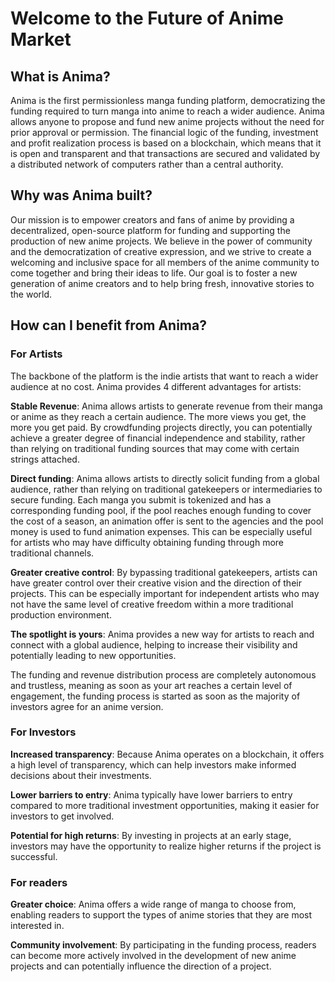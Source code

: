 # Welcome to the Future of Anime Market

## What is Anima?
Anima is the first permissionless manga funding platform, democratizing the funding required to turn manga into anime to reach a wider audience.
Anima allows anyone to propose and fund new anime projects without the need for prior approval or permission. The financial logic of the funding, investment and profit realization process is based on a blockchain, which means that it is open and transparent and that transactions are secured and validated by a distributed network of computers rather than a central authority. 

## Why was Anima built?
Our mission is to empower creators and fans of anime by providing a decentralized, open-source platform for funding and supporting the production of new anime projects. We believe in the power of community and the democratization of creative expression, and we strive to create a welcoming and inclusive space for all members of the anime community to come together and bring their ideas to life. Our goal is to foster a new generation of anime creators and to help bring fresh, innovative stories to the world. 

## How can I benefit from Anima?

### For Artists


The backbone of the platform is the indie artists that want to reach a wider audience at no cost. Anima provides 4 different advantages for artists:

**Stable Revenue**: Anima allows artists to generate revenue from their manga or anime as they reach a certain audience. The more views you get, the more you get paid. By crowdfunding projects directly, you can potentially achieve a greater degree of financial independence and stability, rather than relying on traditional funding sources that may come with certain strings attached.

**Direct funding**: Anima allows artists to directly solicit funding from a global audience, rather than relying on traditional gatekeepers or intermediaries to secure funding. Each manga you submit is tokenized and has a corresponding funding pool, if the pool reaches enough funding to cover the cost of a season, an animation offer is sent to the agencies and the pool money is used to fund animation expenses. This can be especially useful for artists who may have difficulty obtaining funding through more traditional channels.

**Greater creative control**: By bypassing traditional gatekeepers, artists can have greater control over their creative vision and the direction of their projects. This can be especially important for independent artists who may not have the same level of creative freedom within a more traditional production environment.

**The spotlight is yours**: Anima provides a new way for artists to reach and connect with a global audience, helping to increase their visibility and potentially leading to new opportunities.

The funding and revenue distribution process are completely autonomous and trustless, meaning as soon as your art reaches a certain level of engagement, the funding process is started as soon as the majority of investors agree for an anime version.


###  For Investors
**Increased transparency**: Because Anima operates on a blockchain, it offers a high level of transparency, which can help investors make informed decisions about their investments.

**Lower barriers to entry**: Anima typically have lower barriers to entry compared to more traditional investment opportunities, making it easier for investors to get involved.

**Potential for high returns**: By investing in projects at an early stage, investors may have the opportunity to realize higher returns if the project is successful.

### For readers

**Greater choice**: Anima offers a wide range of manga to choose from, enabling readers to support the types of anime stories that they are most interested in.

**Community involvement**: By participating in the funding process, readers can become more actively involved in the development of new anime projects and can potentially influence the direction of a project.

